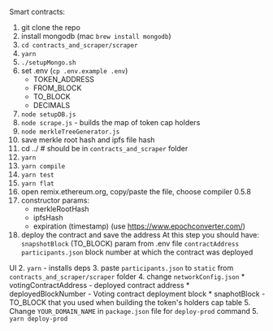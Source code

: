 Smart contracts:
1. git clone the repo
2. install mongodb (mac `brew install mongodb`)
3. `cd contracts_and_scraper/scraper`
4. `yarn`
4. `./setupMongo.sh`
5. set .env (`cp .env.example .env`)
    * TOKEN_ADDRESS
    * FROM_BLOCK
    * TO_BLOCK
    * DECIMALS
6. `node setupDB.js`
7. `node scrape.js` - builds the map of token cap holders
8. `node merkleTreeGenerator.js`
9. save merkle root hash and ipfs file hash
10. cd ../ # should be in `contracts_and_scraper` folder
11. `yarn`
12. `yarn compile`
13. `yarn test`
14. `yarn flat`
15. open remix.ethereum.org, copy/paste the file, choose compiler 0.5.8
16. constructor params:
    * merkleRootHash
    * ipfsHash
    * expiration (timestamp) (use https://www.epochconverter.com/)
17. deploy the contract and save the address
At this step you should have:
`snapshotBlock` (TO_BLOCK) param from .env file
`contractAddress`
`participants.json`
block number at which the contract was deployed

UI
2. `yarn` - installs deps
3. paste `participants.json` to `static` from `contracts_and_scraper/scraper` folder
4. change `networkConfig.json`
    * votingContractAddress - deployed contract address
    * deployedBlockNumber - Voting contract deployment block
    * snaphotBlock - TO_BLOCK that you used when building the token's holders cap table
5. Change `YOUR_DOMAIN_NAME` in `package.json` file for `deploy-prod` command
5. `yarn deploy-prod`